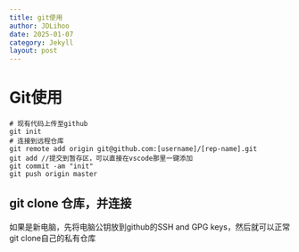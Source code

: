 ```yaml
---
title: git使用
author: JDLihoo
date: 2025-01-07
category: Jekyll
layout: post
---
```


# Git使用
```
# 现有代码上传至github
git init
# 连接到远程仓库  
git remote add origin git@github.com:[username]/[rep-name].git  
git add //提交到暂存区，可以直接在vscode那里一键添加  
git commit -am "init"  
git push origin master  
```

## git clone 仓库，并连接
如果是新电脑，先将电脑公钥放到github的SSH and GPG keys，然后就可以正常git clone自己的私有仓库  